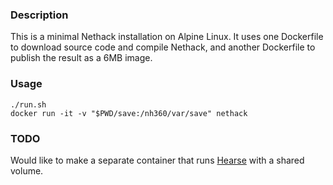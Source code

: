 ### Description

This is a minimal Nethack installation on Alpine Linux. It uses one Dockerfile to download source code and compile Nethack, and another Dockerfile to publish the result as a 6MB image.

### Usage

    ./run.sh
    docker run -it -v "$PWD/save:/nh360/var/save" nethack

### TODO

Would like to make a separate container that runs [Hearse](http://www.argon.org/~roderick/hearse/) with a shared volume.
